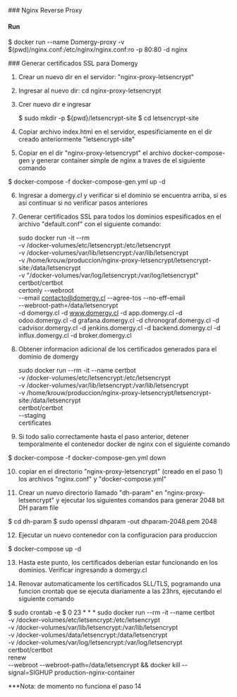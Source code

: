 ### Nginx Reverse Proxy

#### Run

$ docker run --name Domergy-proxy -v $(pwd)/nginx.conf:/etc/nginx/nginx.conf:ro -p 80:80 -d nginx



### Generar certificados SSL para Domergy

1) Crear un nuevo dir en el servidor: "nginx-proxy-letsencrypt"

2) Ingresar al nuevo dir: cd nginx-proxy-letsencrypt

3) Crer nuevo dir e ingresar  

    $ sudo mkdir -p ${pwd}/letsencrypt-site
    $ cd letsencrypt-site

4) Copiar archivo index.html en el servidor, espesificiamente en el dir creado anteriormente "letsencrypt-site"

5) Copiar en el dir "nginx-proxy-letsencrypt" el archivo docker-compose-gen y generar container simple de nginx a traves de el siguiente comando

  $ docker-compose -f docker-compose-gen.yml up -d

6) Ingresar a domergy.cl y verificar si el dominio se encuentra arriba, si es asi continuar si no verificar pasos anteriores

7) Generar certificados SSL para todos los dominios espesificados en el archivo "default.conf" con el siguiente comando:

    sudo docker run -it --rm \
    -v /docker-volumes/etc/letsencrypt:/etc/letsencrypt \
    -v /docker-volumes/var/lib/letsencrypt:/var/lib/letsencrypt \
    -v /home/krouw/produccion/nginx-proxy-letsencrypt/letsencrypt-site:/data/letsencrypt \
    -v "/docker-volumes/var/log/letsencrypt:/var/log/letsencrypt" \
    certbot/certbot \
    certonly --webroot \
    --email contacto@domergy.cl --agree-tos --no-eff-email \
    --webroot-path=/data/letsencrypt \
    -d domergy.cl -d www.domergy.cl -d app.domergy.cl -d odoo.domergy.cl -d grafana.domergy.cl -d chronograf.domergy.cl -d cadvisor.domergy.cl -d jenkins.domergy.cl -d backend.domergy.cl -d influx.domergy.cl -d broker.domergy.cl

8) Obtener informacion adicional de los certificados generados para el dominio de domergy

    sudo docker run --rm -it --name certbot \
    -v /docker-volumes/etc/letsencrypt:/etc/letsencrypt \
    -v /docker-volumes/var/lib/letsencrypt:/var/lib/letsencrypt \
    -v /home/krouw/produccion/nginx-proxy-letsencrypt/letsencrypt-site:/data/letsencrypt \
    certbot/certbot \
    --staging \
    certificates

9) Si todo salio correctamente hasta el paso anterior, detener temporalmente el contenedor docker de nginx con el siguiente comando

  $ docker-compose -f docker-compose-gen.yml down

10) copiar en el directorio "nginx-proxy-letsencrypt" (creado en el paso 1) los archivos "nginx.conf" y "docker-compose.yml"

11) Crear un nuevo directorio llamado "dh-param" en "nginx-proxy-letsencrypt" y ejecutar los siguientes comandos para generar 2048 bit DH param file

  $ cd dh-param
  $ sudo openssl dhparam -out dhparam-2048.pem 2048

12) Ejecutar un nuevo contenedor con la configuracion para produccion

  $ docker-compose up -d

13) Hasta este punto, los certificados deberian estar funcionando en los dominios. Verificar ingresando a domergy.cl

14) Renovar automaticamente los certificados SLL/TLS, pogramando una funcion crontab que se ejecuta diariamente a las 23hrs, ejecutando el siguiente comando

  $ sudo crontab -e
  $ 0 23 * * *
  sudo docker run --rm -it --name certbot \
  -v /docker-volumes/etc/letsencrypt:/etc/letsencrypt \
  -v /docker-volumes/var/lib/letsencrypt:/var/lib/letsencrypt \
  -v /docker-volumes/data/letsencrypt:/data/letsencrypt \
  -v /docker-volumes/var/log/letsencrypt:/var/log/letsencrypt \
  certbot/certbot \
  renew \
  --webroot --webroot-path=/data/letsencrypt
  && docker kill --signal=SIGHUP production-nginx-container

***Nota: de momento no funciona el paso 14
